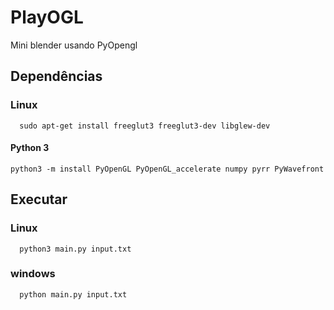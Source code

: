 # PlayOGL

Mini blender usando PyOpengl

## Dependências

### Linux 
```
  sudo apt-get install freeglut3 freeglut3-dev libglew-dev
```
#### Python 3
```
python3 -m install PyOpenGL PyOpenGL_accelerate numpy pyrr PyWavefront
```

## Executar

### Linux 
```
  python3 main.py input.txt
```

### windows
```
  python main.py input.txt
```
